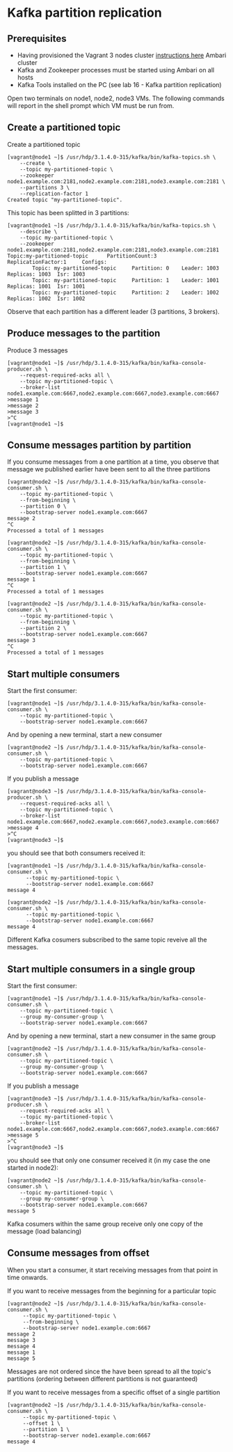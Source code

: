 # Kafka partition replication

## Prerequisites

- Having provisioned the Vagrant 3 nodes cluster [instructions here](../02-Provision_the_environment/Vagrant/README.md) Ambari cluster
- Kafka and Zookeeper processes must be started using Ambari on all hosts
- Kafka Tools installed on the PC (see lab 16 - Kafka partition replication)

Open two terminals on node1, node2, node3 VMs. The following commands will report in the shell prompt which VM must be run from.

## Create a partitioned topic

Create a partitioned topic

```console
[vagrant@node1 ~]$ /usr/hdp/3.1.4.0-315/kafka/bin/kafka-topics.sh \
    --create \
    --topic my-partitioned-topic \
    --zookeeper node1.example.com:2181,node2.example.com:2181,node3.example.com:2181 \
    --partitions 3 \
    --replication-factor 1
Created topic "my-partitioned-topic".
```

This topic has been splitted in 3 partitions:

```console
[vagrant@node1 ~]$ /usr/hdp/3.1.4.0-315/kafka/bin/kafka-topics.sh \
    --describe \
    --topic my-partitioned-topic \
    --zookeeper node1.example.com:2181,node2.example.com:2181,node3.example.com:2181
Topic:my-partitioned-topic      PartitionCount:3        ReplicationFactor:1     Configs:
        Topic: my-partitioned-topic     Partition: 0    Leader: 1003    Replicas: 1003  Isr: 1003
        Topic: my-partitioned-topic     Partition: 1    Leader: 1001    Replicas: 1001  Isr: 1001
        Topic: my-partitioned-topic     Partition: 2    Leader: 1002    Replicas: 1002  Isr: 1002
```

Observe that each partition has a different leader (3 partitions, 3 brokers).

## Produce messages to the partition 

Produce 3 messages

```console
[vagrant@node1 ~]$ /usr/hdp/3.1.4.0-315/kafka/bin/kafka-console-producer.sh \
    --request-required-acks all \
    --topic my-partitioned-topic \
    --broker-list node1.example.com:6667,node2.example.com:6667,node3.example.com:6667
>message 1
>message 2
>message 3
>^C
[vagrant@node1 ~]$
```

## Consume messages partition by partition

If you consume messages from a one partition at a time, you observe that message we published earlier have been sent to all the three partitions

```console
[vagrant@node2 ~]$ /usr/hdp/3.1.4.0-315/kafka/bin/kafka-console-consumer.sh \
    --topic my-partitioned-topic \
    --from-beginning \
    --partition 0 \
    --bootstrap-server node1.example.com:6667
message 2
^C
Processed a total of 1 messages
```

```console
[vagrant@node2 ~]$ /usr/hdp/3.1.4.0-315/kafka/bin/kafka-console-consumer.sh \
    --topic my-partitioned-topic \
    --from-beginning \
    --partition 1 \
    --bootstrap-server node1.example.com:6667
message 1
^C
Processed a total of 1 messages
```

```console
[vagrant@node2 ~]$ /usr/hdp/3.1.4.0-315/kafka/bin/kafka-console-consumer.sh \
    --topic my-partitioned-topic \
    --from-beginning \
    --partition 2 \
    --bootstrap-server node1.example.com:6667
message 3
^C
Processed a total of 1 messages
```

## Start multiple consumers

Start the first consumer:

```console
[vagrant@node1 ~]$ /usr/hdp/3.1.4.0-315/kafka/bin/kafka-console-consumer.sh \
    --topic my-partitioned-topic \
    --bootstrap-server node1.example.com:6667

```

And by opening a new terminal, start a new consumer

```console
[vagrant@node2 ~]$ /usr/hdp/3.1.4.0-315/kafka/bin/kafka-console-consumer.sh \
    --topic my-partitioned-topic \
    --bootstrap-server node1.example.com:6667

```

If you publish a message


```console
[vagrant@node3 ~]$ /usr/hdp/3.1.4.0-315/kafka/bin/kafka-console-producer.sh \
    --request-required-acks all \
    --topic my-partitioned-topic \
    --broker-list node1.example.com:6667,node2.example.com:6667,node3.example.com:6667
>message 4
>^C
[vagrant@node3 ~]$
```

you should see that both consumers received it:

```console
[vagrant@node1 ~]$ /usr/hdp/3.1.4.0-315/kafka/bin/kafka-console-consumer.sh \
      --topic my-partitioned-topic \
      --bootstrap-server node1.example.com:6667
message 4
```

```console
[vagrant@node2 ~]$ /usr/hdp/3.1.4.0-315/kafka/bin/kafka-console-consumer.sh \
      --topic my-partitioned-topic \
      --bootstrap-server node1.example.com:6667
message 4
```

Different Kafka cosumers subscribed to the same topic reveive all the messages.


## Start multiple consumers in a single group 

Start the first consumer:

```console
[vagrant@node1 ~]$ /usr/hdp/3.1.4.0-315/kafka/bin/kafka-console-consumer.sh \
    --topic my-partitioned-topic \
    --group my-consumer-group \
    --bootstrap-server node1.example.com:6667

```

And by opening a new terminal, start a new consumer in the same group

```console
[vagrant@node2 ~]$ /usr/hdp/3.1.4.0-315/kafka/bin/kafka-console-consumer.sh \
    --topic my-partitioned-topic \
    --group my-consumer-group \
    --bootstrap-server node1.example.com:6667

```

If you publish a message


```console
[vagrant@node3 ~]$ /usr/hdp/3.1.4.0-315/kafka/bin/kafka-console-producer.sh \
    --request-required-acks all \
    --topic my-partitioned-topic \
    --broker-list node1.example.com:6667,node2.example.com:6667,node3.example.com:6667
>message 5
>^C
[vagrant@node3 ~]$
```

you should see that only one consumer received it (in my case the one started in node2):

```console
[vagrant@node2 ~]$ /usr/hdp/3.1.4.0-315/kafka/bin/kafka-console-consumer.sh \
    --topic my-partitioned-topic \
    --group my-consumer-group \
    --bootstrap-server node1.example.com:6667
message 5
```

Kafka cosumers within the same group receive only one copy of the message (load balancing)

## Consume messages from offset

When you start a consumer, it start receiving messages from that point in time onwards.

If you want to receive messages from the beginning for a particular topic

```console
[vagrant@node2 ~]$ /usr/hdp/3.1.4.0-315/kafka/bin/kafka-console-consumer.sh \
     --topic my-partitioned-topic \
     --from-beginning \
     --bootstrap-server node1.example.com:6667
message 2
message 3
message 4
message 1
message 5
```

Messages are not ordered since the have been spread to all the topic's partitions (ordering between different partitions is not guaranteed)

If you want to receive messages from a specific offset of a single partition

```console
[vagrant@node2 ~]$ /usr/hdp/3.1.4.0-315/kafka/bin/kafka-console-consumer.sh \
     --topic my-partitioned-topic \
     --offset 1 \
     --partition 1 \
     --bootstrap-server node1.example.com:6667
message 4
```
